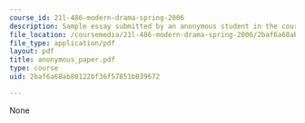 ```yaml
---
course_id: 21l-486-modern-drama-spring-2006
description: Sample essay submitted by an anonymous student in the course.
file_location: /coursemedia/21l-486-modern-drama-spring-2006/2baf6a68ab80122bf36f57851b039672_anonymous_paper.pdf
file_type: application/pdf
layout: pdf
title: anonymous_paper.pdf
type: course
uid: 2baf6a68ab80122bf36f57851b039672

---
```

None